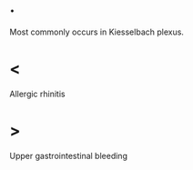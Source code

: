 # .

Most commonly occurs in Kiesselbach plexus.

# <

Allergic rhinitis

# >

Upper gastrointestinal bleeding
